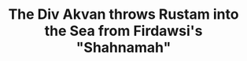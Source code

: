 ---
pid: '3'
title: 'The Div Akvan throws Rustam into the Sea from Firdawsi''s "Shahnamah" '
description: 'This painting represents an episode described in the Shahnamah (The
  book of kings), the epic story of ancient kings and heroes of Persia composed by
  the renowned poet Firdawsi during the first decades of the 11th century. The text
  on the fragment’s recto and verso describes the painting. King Khusraw summons Rustam
  to help him stop a div (demon) disguised as a wild ass that is ravaging the royal
  herds. After three days of unsuccessful battle, the hero falls asleep in the grass.
  Thereupon, the Div Akvan casts aside his disguise, resumes his demonic form, rushes
  towards Rustam, and digs up the ground around the hero. He gives Rustam the choice
  of being thrown against the mountains, to be eaten by lions and onagers, or cast
  into the sea, where he would drown. Knowing that the demon’s action would be the
  exact opposite to his request and realizing that, if cast into the sea, he would
  have a chance to swim to safety, he asks to be thrown against the mountains. Rustam
  is then cast into the sea, swims back to the shore, and returns to defeat the demon
  in combat. The painting shows the precise moment when the Div Akvan pauses before
  deciding to hurl Rustam into the waters. The demon stands tall, his outstretched
  arms supporting a still-sleeping Rustam, as his gold bell bangles clang loudly.
  A posteriori labels added to the right of Rustam’s head and at the demon’s waist
  identify Rustam and Div Akvan. On the right side of the composition, rocky mountains
  and two threatening tigers are depicted, while, at the bottom of the painting, a
  variety of fish swim in the sea. Immediately above the painting, the chapter heading
  executed in gold ink identifies the scene and its corresponding text. The painting''s
  style and composition are typical of illustrated manuscripts of the Shahnamah produced
  during the Safavid period in Iran. The shapes of the rocky outcrop, loosely painted
  in light-blue, pink, and yellow washes, seem to hint at facial features. The layout
  of the text and the script (nastaʻliq) as visible on the painting''s verso also
  are characteristic of 16th-century Persian manuscripts. The lower-right corner of
  the painting has suffered damage and thus a small portion of the painting is lost
  to us today. '
artist: Firdawsī
_date: 1500 - 1699
language: Persian
location: Iran
current_location: Library of Congress
object_type: manuscript
source: https://www.wdl.org/en/item/3137/#q=shahnamah&qla=en
manifest: https://www.wdl.org/en/item/3137/manifest
permalink: "/loc/3/"
layout: iiif-image-page
---